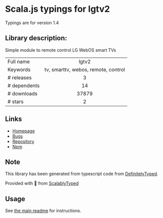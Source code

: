 
# Scala.js typings for lgtv2

Typings are for version 1.4

## Library description:
Simple module to remote control LG WebOS smart TVs

|                    |                 |
| ------------------ | :-------------: |
| Full name          | lgtv2 |
| Keywords           | tv, smarttv, webos, remote, control |
| # releases         | 3 |
| # dependents       | 14 |
| # downloads        | 37879 |
| # stars            | 2 |

## Links
- [Homepage](https://github.com/hobbyquaker/lgtv2)
- [Bugs](https://github.com/hobbyquaker/lgtv2/issues)
- [Repository](https://github.com/hobbyquaker/lgtv2)
- [Npm](https://www.npmjs.com/package/lgtv2)
    


## Note
This library has been generated from typescript code from [DefinitelyTyped](https://definitelytyped.org).

Provided with :purple_heart: from [ScalablyTyped](https://github.com/oyvindberg/ScalablyTyped)

## Usage
See [the main readme](../../readme.md) for instructions.


